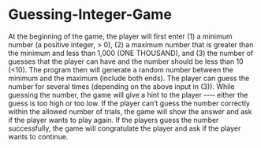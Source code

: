 # Guessing-Integer-Game
At the beginning of the game, the player will first enter (1) a minimum number (a positive integer, > 0), (2) a maximum number that is greater than the minimum and less than 1,000 (ONE THOUSAND), and (3) the number of guesses that the player can have and the number should be less than 10 (&lt;10).
The
program
then
will
generate
a
random
number
between
the
minimum
and
the
maximum
(include
both
ends).
The
player
can
guess
the
number
for
several
times
(depending
on
the
above
input
in
(3)).
While
guessing
the
number,
the
game
will
give
a
hint
to
the
player
-­‐-­‐
either
the
guess
is
too
high
or
too
low.
If
the
player
can’t
guess
the
number
correctly
within
the
allowed
number
of
trials,
the
game
will
show
the
answer
and
ask
if
the
player
wants
to
play
again.
If
the
players
guess
the
number
successfully,
the
game
will
congratulate
the
player
and
ask
if
the
player
wants
to
continue.
